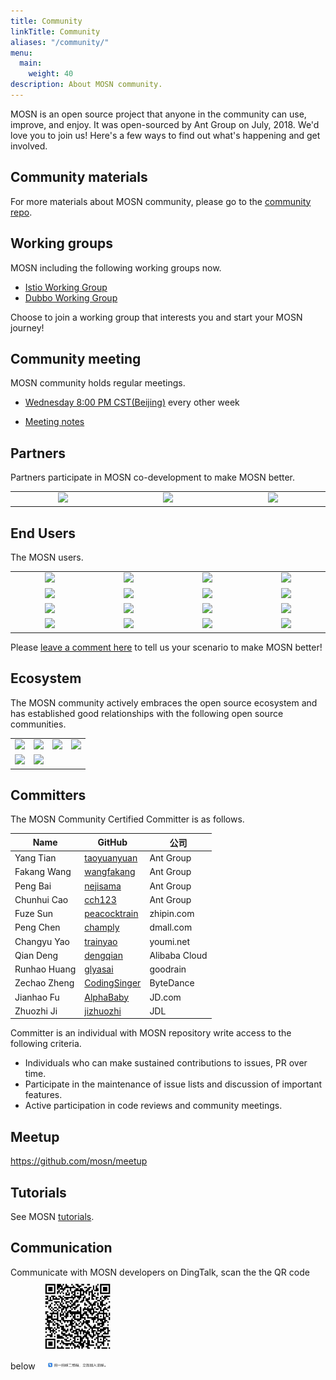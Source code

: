 ```yaml
---
title: Community
linkTitle: Community
aliases: "/community/"
menu:
  main:
    weight: 40
description: About MOSN community.
---
```


MOSN is an open source project that anyone in the community can use, improve, and enjoy. It was open-sourced by Ant Group on July, 2018. We'd love you to join us! Here's a few ways to find out what's happening and get involved.

## Community materials

For more materials about MOSN community, please go to the [community repo](https://github.com/mosn/community).

## Working groups

MOSN including the following working groups now.

- [Istio Working Group](https://github.com/mosn/community/blob/master/wg-istio.md)
- [Dubbo Working Group](https://github.com/mosn/community/blob/master/wg-dubbo.md)

Choose to join a working group that interests you and start your MOSN journey!

## Community meeting

MOSN community holds regular meetings.

- [Wednesday 8:00 PM CST(Beijing)](https://ebay.zoom.com.cn/j/96285622161)  every other week

- [Meeting notes](https://docs.google.com/document/d/12lgyCW-GmlErr_ihvAO7tMmRe87i70bv2xqe4h2LUz4/edit?usp=sharing)

## Partners

Partners participate in MOSN co-development to make MOSN better.

<div class="communnity">
<table>
  <tbody>
  <tr></tr>
    <tr>
      <td width="222px" align="center"  valign="middle">
        <a href="https://www.antfin.com" target="_blank">
          <img width="200px"  src="/images/community/ant.png">
        </a>
      </td>
      <td width="222px" align="center"  valign="middle">
        <a href="https://www.aliyun.com" target="_blank">
          <img width="200px"  src="/images/community/aliyun.png">
        </a>
      </td>
      <td width="222px" align="center"  valign="middle">
        <a href="https://www.jd.com" target="_blank">
          <img width="200px"  src="/images/community/jingdong.png">
        </a>
      </td>
    </tr>
    <tr></tr>
  </tbody>
</table>
</div>

## End Users

The MOSN users.

<div>
<table>
  <tbody>
  <tr></tr>
    <tr>
      <td width="222px" align="center"  valign="middle">
        <a href="https://www.qunar.com" target="_blank">
          <img width="200px"  src="/images/community/qunar.jpeg">
        </a>
      </td>
      <td width="222px" align="center"  valign="middle">
        <a href="https://www.sf-tech.com.cn/" target="_blank">
          <img width="200px"  src="/images/community/shunfeng.jpeg">
        </a>
      </td>
      <td width="222px" align="center"  valign="middle">
        <a href="https://www.58.com" target="_blank">
          <img width="200px"  src="/images/community/58.png">
        </a>
      </td>
      <td width="222px" align="center"  valign="middle">
        <a href="https://www.futuholdings.com/" target="_blank">
          <img width="200px"  src="/images/community/futu.png">
        </a>
      </td>
    </tr>
    <tr></tr>
    <tr>
      <td width="222px" align="center" valign="middle">
        <a href="https://www.iqiyi.com" target="_blank">
          <img width="200px"  src="/images/community/iqiyi.png">
        </a>
      </td>
      <td width="222px" align="center" valign="middle">
        <a href="https://www.zhipin.com" target="_blank">
          <img width="200px"  src="/images/community/bosszhipin.png">
        </a>
      </td>
      <td width="222px" align="center" valign="middle">
        <a href="https://www.dmall.com" target="_blank">
          <img width="200px"  src="/images/community/duodian.png">
        </a>
      </td>
      <td width="222px" align="center" valign="middle">
        <a href="https://www.kanzhun.com" target="_blank">
          <img width="200px"  src="/images/community/kanzhun.png">
        </a>
      </td>
    </tr>
    <tr></tr>
    <tr>
      <td width="222px" align="center"  valign="middle">
        <a href="https://www.tenxcloud.com" target="_blank">
          <img width="200px"  src="/images/community/tenxcloud.png">
        </a>
      </td>
      <td width="222px" align="center" valign="middle">
        <a href="https://www.meicai.cn/" trget="_blank">
          <img width="200"  src="/images/community/meicai.png">
        </a>
      </td>
      <td width="222px" align="center" valign="middle">
        <a href="https://www.xiaobaoonline.com/" target="_blank">
          <img width="200px"  src="/images/community/xiaobao.png">
        </a>
      </td>
      <td width="222px" align="center" valign="middle">
        <a href="https://www.wm-motor.com/" target="_blank">
          <img width="200px"  src="/images/community/weima.png">
        </a>
      </td>
    </tr>
    <tr></tr>
    <tr>
      <td width="222px" align="center" valign="middle">
        <a href="https://www.tuya.com" target="_blank">
          <img width="200px"  src="/images/community/tuya.png">
        </a>
      </td>
      <td width="222px" align="center" valign="middle">
        <a href="https://www.gaiaworks.cn" target="_blank">
          <img width="200px"  src="/images/community/gaiya.png">
        </a>
      </td>
      <td width="222px" align="center" valign="middle">
        <a href="https://www.tydic.com" target="_blank">
          <img width="200px"  src="/images/community/tianyuandike.png">
        </a>
      </td>
      <td width="222px" align="center" valign="middle">
        <a href="https://www.terminus.io" target="_blank">
          <img width="200px"  src="/images/community/terminus.png">
        </a>
      </td>
    </tr>
  </tbody>
</table>
</div>

Please [leave a comment here](https://github.com/mosn/community/issues/8) to tell us your scenario to make MOSN better!

## Ecosystem

The MOSN community actively embraces the open source ecosystem and has established good relationships with the following open source communities.

<div>
<table>
  <tbody>
  <tr></tr>
    <tr>
      <td align="center" valign="middle">
        <a href="https://istio.io/" target="_blank">
          <img width="222px"  src="/images/community/istio.png">
        </a>
      </td>
      <td align="center"  valign="middle">
        <a href="https://skywalking.apache.org/" target="_blank">
          <img width="222px"  src="/images/community/skywalking.png">
        </a>
      </td>
      <td align="center" valign="middle">
        <a href="https://github.com/apache/dubbo-go" target="_blank">
          <img width="222px"  src="/images/community/dubbo-go.png">
        </a>
      </td>
      <td align="center" valign="middle">
        <a href="https://sentinelguard.io/" target="_blank">
          <img width="222px"  src="/images/community/sentinel.png">
        </a>
      </td>
    </tr>
    <tr></tr>
    <tr>
      <td align="center" valign="middle">
        <a href="https://www.sofastack.tech/" target="_blank">
          <img width="222px"  src="/images/community/sofastack.png">
        </a>
      </td>
      <td align="center" valign="middle">
        <a href="http://seata.io/en-us/" target="_blank">
	  <img width="222px"  src="/images/community/seata.png">
	</a>
      </td>
    </tr>
  </tbody>
</table>
</div>

## Committers

The MOSN Community Certified Committer is as follows.

| Name        | GitHub                                           | 公司          |
| ----------- |--------------------------------------------------| ------------- |
| Yang Tian   | [taoyuanyuan](https://github.com/taoyuanyuan)    | Ant Group     |
| Fakang Wang | [wangfakang](https://github.com/wangfakang)      | Ant Group     |
| Peng Bai    | [nejisama](https://github.com/nejisama)          | Ant Group     |
| Chunhui Cao | [cch123](https://github.com/cch123)              | Ant Group     |
| Fuze Sun    | [peacocktrain](https://github.com/peacocktrain)  | zhipin.com    |
| Peng Chen   | [champly](https://github.com/champly)            | dmall.com     |
| Changyu Yao | [trainyao](https://github.com/trainyao)          | youmi.net     |
| Qian Deng   | [dengqian](https://github.com/dengqian)          | Alibaba Cloud |
| Runhao Huang| [glyasai](https://github.com/glyasai)            | goodrain      |
| Zechao Zheng| [CodingSinger](https://github.com/CodingSinger)  | ByteDance     |
| Jianhao Fu  | [AlphaBaby](https://github.com/alpha-baby)       | JD.com        |
| Zhuozhi Ji  | [jizhuozhi](https://github.com/jizhuozhi)        | JDL           |

Committer is an individual with MOSN repository write access to the following criteria.

- Individuals who can make sustained contributions to issues, PR over time.
- Participate in the maintenance of issue lists and discussion of important features.
- Active participation in code reviews and community meetings.

## Meetup
https://github.com/mosn/meetup

## Tutorials

See MOSN [tutorials](/en/docs/tutorial/).

## Communication

Communicate with MOSN developers on DingTalk, scan the the QR code below
<img alt="MOSN Users Communication Group" src="https://github.com/mosn/mosn.io/blob/master/assets/img/dingtalk.jpg?raw=true"  width="128px" />
